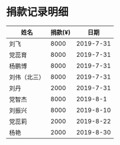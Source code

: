 # 捐款记录明细



| 姓名 | 捐款(¥) | 日期 | 
|---|---|---|
| 刘飞 | 8000 | 2019-7-31 |
| 党蕊育 | 8000 | 2019-7-31 |
| 杨鹏博 | 8000 | 2019-7-31 |
| 刘伟（北三） | 8000 | 2019-7-31 |
| 刘丹 | 2000 | 2019-7-31 |
| 党智杰 | 8000 | 2019-8-1 |
| 刘振兴 | 8000 | 2019-8-10 |
| 党蕊莉 | 2000 | 2019-8-22 |
| 杨艳 | 2000 | 2019-8-30 |
